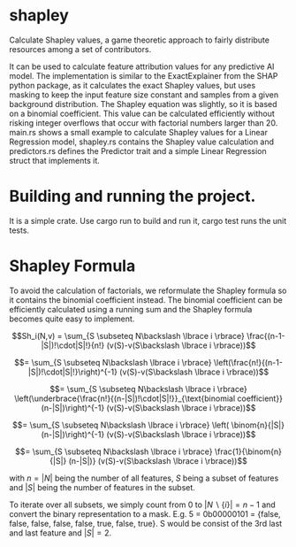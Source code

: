 # shapley
Calculate Shapley values, a game theoretic approach to fairly distribute resources among a set of contributors.

It can be used to calculate feature attribution values for any predictive AI model.
The implementation is similar to the ExactExplainer from the SHAP python package, as it calculates the exact Shapley values, but uses masking to keep the input feature size constant and samples from a given background distribution. The Shapley equation was slightly, so it is based on a binomial coefficient. This value can be calculated efficiently without risking integer overflows that occur with factorial numbers larger than 20.
main.rs shows a small example to calculate Shapley values for a Linear Regression model, shapley.rs contains the Shapley value calculation and predictors.rs defines the Predictor trait and a simple Linear Regression struct that implements it.

# Building and running the project.
It is a simple crate. Use cargo run to build and run it, cargo test runs the unit tests.

# Shapley Formula
To avoid the calculation of factorials, we reformulate the Shapley formula so it contains the binomial coefficient instead.
The binomial coefficient can be efficiently calculated using a running sum and the Shapley formula becomes quite easy to implement.

$$Sh_i(N,v) = \sum_{S \subseteq N\backslash \lbrace i \rbrace} \frac{(n-1-|S|)!\cdot|S|!}{n!} (v(S)-v(S\backslash \lbrace i \rbrace))$$

$$= \sum_{S \subseteq N\backslash \lbrace i \rbrace} \left(\frac{n!}{(n-1-|S|)!\cdot|S|!}\right)^{-1} (v(S)-v(S\backslash \lbrace i \rbrace))$$

$$= \sum_{S \subseteq N\backslash \lbrace i \rbrace} \left(\underbrace{\frac{n!}{(n-|S|)!\cdot|S|!}}_{\text{binomial coefficient}}(n-|S|)\right)^{-1} (v(S)-v(S\backslash \lbrace i \rbrace))$$

$$= \sum_{S \subseteq N\backslash \lbrace i \rbrace} \left( \binom{n}{|S|} (n-|S|)\right)^{-1} (v(S)-v(S\backslash \lbrace i \rbrace))$$

$$= \sum_{S \subseteq N\backslash \lbrace i \rbrace} \frac{1}{\binom{n}{|S|} (n-|S|)} (v(S)-v(S\backslash \lbrace i \rbrace))$$

with $n=|N|$ being the number of all features, $S$ being a subset of features and $|S|$ being the number of features in the subset.

To iterate over all subsets, we simply count from 0 to $|N\backslash \lbrace i \rbrace| = n-1$ and convert the binary representation to a mask. E.g. 5 = 0b00000101 = {false, false, false, false, false, true, false, true}. S would be consist of the 3rd last and last feature and $|S| = 2$.
